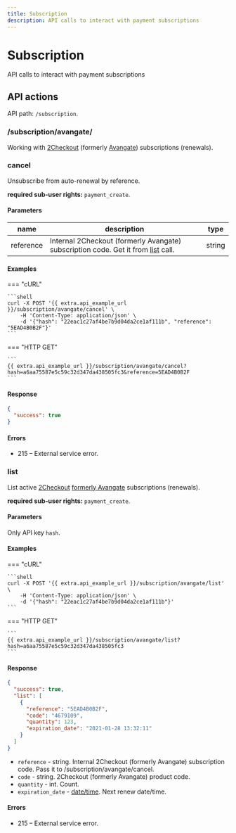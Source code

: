 ```yaml
---
title: Subscription
description: API calls to interact with payment subscriptions
---
```


# Subscription

API calls to interact with payment subscriptions

## API actions

API path: `/subscription`.

### /subscription/avangate/

Working with [2Checkout](https://www.2checkout.com) (formerly [Avangate](http://www.avangate.com)) subscriptions (renewals).

### cancel

Unsubscribe from auto-renewal by reference.

**required sub-user rights:** `payment_create`.

#### Parameters

| name      | description                                                                                              | type   |
| --------- | -------------------------------------------------------------------------------------------------------- | ------ |
| reference | Internal 2Checkout (formerly Avangate) subscription code. Get it from [list](subscription.md#list) call. | string |

#### Examples

\=== "cURL"

````
```shell
curl -X POST '{{ extra.api_example_url }}/subscription/avangate/cancel' \
    -H 'Content-Type: application/json' \
    -d '{"hash": "22eac1c27af4be7b9d04da2ce1af111b", "reference": "5EAD4B0B2F"}'
```
````

\=== "HTTP GET"

````
```
{{ extra.api_example_url }}/subscription/avangate/cancel?hash=a6aa75587e5c59c32d347da438505fc3&reference=5EAD4B0B2F
```
````

#### Response

```json
{
  "success": true
}
```

#### Errors

* 215 – External service error.

### list

List active [2Checkout](https://www.2checkout.com) [formerly Avangate](http://www.avangate.com) subscriptions (renewals).

**required sub-user rights:** `payment_create`.

#### Parameters

Only API key `hash`.

#### Examples

\=== "cURL"

````
```shell
curl -X POST '{{ extra.api_example_url }}/subscription/avangate/list' \
    -H 'Content-Type: application/json' \
    -d '{"hash": "22eac1c27af4be7b9d04da2ce1af111b"}'
```
````

\=== "HTTP GET"

````
```
{{ extra.api_example_url }}/subscription/avangate/list?hash=a6aa75587e5c59c32d347da438505fc3
```
````

#### Response

```json
{
  "success": true,
  "list": [
    {
      "reference": "5EAD4B0B2F",
      "code": "4679109",
      "quantity": 123,
      "expiration_date": "2021-01-28 13:32:11"
    }
  ]
}
```

* `reference` - string. Internal 2Checkout (formerly Avangate) subscription code. Pass it to /subscription/avangate/cancel.
* `code` - string. 2Checkout (formerly Avangate) product code.
* `quantity` - int. Count.
* `expiration_date` - [date/time](../../#data-types). Next renew date/time.

#### Errors

* 215 – External service error.
